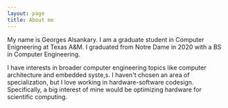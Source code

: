 ```yaml
---
layout: page
title: About me
---
```


My name is Georges Alsankary. I am a graduate student in Computer Enigneering at Texas A&M. I graduated from Notre Dame in 2020 with a BS in Computer Engineering.

I have interests in broader computer engineering topics like computer architecture and embedded syste,s. I haven't chosen an area of specialization, but I love working in hardware-software codesign. Specifically, a big interest of mine would be optimizing hardware for scientific computing.